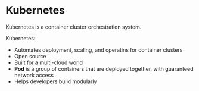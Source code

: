 # Kubernetes

Kubernetes is a container cluster orchestration system.

Kubernetes:
* Automates deployment, scaling, and operatins for container clusters
* Open source
* Built for a multi-cloud world
* **Pod** is a group of containers that are deployed together, with guaranteed network access
* Helps developers build modularly
